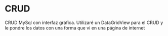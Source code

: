 # CRUD
CRUD MySql con interfaz gráfica.
Utilizaré un DataGridView para el CRUD y le pondre los datos con una forma que vi en una página de internet
